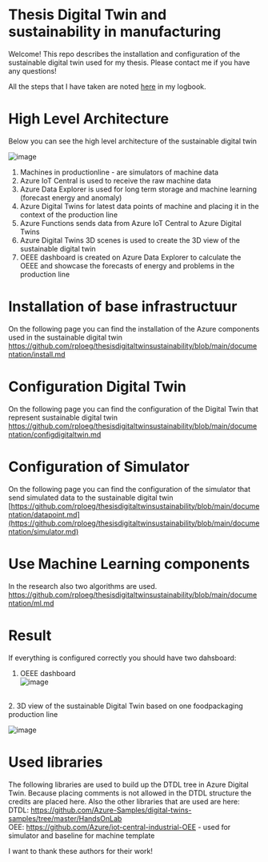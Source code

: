 # Thesis  Digital Twin and sustainability in manufacturing
Welcome! This repo describes the installation and configuration of the sustainable digital twin used for my thesis. Please contact me if you have any questions!

All the steps that I have taken are noted [here](https://github.com/rploeg/thesisdigitaltwinsustainability/blob/main/documentation/logbook.md) in my logbook.

# High Level Architecture
Below you can see the high level architecture of the sustainable digital twin<br>

![image](https://user-images.githubusercontent.com/49752333/171601775-bb071c30-ff8b-4bf7-bbcf-8ca9f909cb27.png)
<br>
1. Machines in productionline - are simulators of machine data
2. Azure IoT Central is used to receive the raw machine data
3. Azure Data Explorer is used for long term storage and machine learning (forecast energy and anomaly)
4. Azure Digital Twins for latest data points of machine and placing it in the context of the production line
5. Azure Functions sends data from Azure IoT Central to Azure Digital Twins
6. Azure Digital Twins 3D scenes is used to create the 3D view of the sustainable digital twin
7. OEEE dashboard is created on Azure Data Explorer to calculate the OEEE and showcase the forecasts of energy and problems in the production line

# Installation of base infrastructuur
On the following page you can find the installation of the Azure components used in the sustainable digital twin
https://github.com/rploeg/thesisdigitaltwinsustainability/blob/main/documentation/install.md


# Configuration Digital Twin
On the following page you can find the configuration of the Digital Twin that represent sustainable digital twin <br>
https://github.com/rploeg/thesisdigitaltwinsustainability/blob/main/documentation/configdigitaltwin.md

# Configuration of Simulator

On the following page you can find the configuration of the simulator that send simulated data to the sustainable digital twin <br>
[https://github.com/rploeg/thesisdigitaltwinsustainability/blob/main/documentation/datapoint.md](https://github.com/rploeg/thesisdigitaltwinsustainability/blob/main/documentation/simulator.md)

# Use Machine Learning components
In the research also two algorithms are used.<br>
https://github.com/rploeg/thesisdigitaltwinsustainability/blob/main/documentation/ml.md

# Result

If everything is configured correctly you should have two dahsboard:

1. OEEE dashboard<br>
![image](https://user-images.githubusercontent.com/49752333/171603282-bf3c6730-a6dc-4656-bd4c-7a6a7fcebe1b.png)
<br>
2. 3D view of the sustainable Digital Twin based on one foodpackaging production line

![image](https://user-images.githubusercontent.com/49752333/171603832-bbdc3249-0173-40dc-b240-646832cc0730.png)



# Used libraries
The following libraries are used to build up the DTDL tree in Azure Digital Twin. Because placing comments is not allowed in the DTDL structure the credits are placed here. Also the other libraries that are used are here:<br>
DTDL: https://github.com/Azure-Samples/digital-twins-samples/tree/master/HandsOnLab <br>
OEE: https://github.com/Azure/iot-central-industrial-OEE - used for simulator and baseline for machine template

I want to thank these authors for their work!
